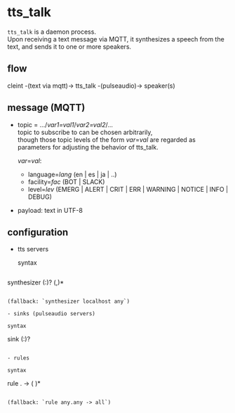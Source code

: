 # tts\_talk

`tts_talk` is a daemon process.  
Upon receiving a text message via MQTT, it synthesizes a speech from the text, and sends
it to one or more speakers.

## flow
cleint -(text via mqtt)-> tts\_talk -(pulseaudio)-> speaker(s)

## message (MQTT)

- topic = .../_var<sb>1</sb>=val<sb>1</sb>_/_var<sb>2</sb>=val<sb>2</sb>_/...  
  topic to subscribe to can be chosen arbitrarily,  
  though those topic levels of the form _var_=_val_ are regarded as
  parameters for adjusting the behavior of tts\_talk.

  _var_=_val_:
  - language=_lang_ (en | es | ja | ..)
  - facility=_fac_ (BOT | SLACK)
  - level=_lev_ (EMERG | ALERT | CRIT | ERR | WARNING | NOTICE | INFO | DEBUG)

- payload: text in UTF-8

## configuration

- tts servers

  syntax  
  ```
synthesizer <ip>(:<port>)? <lang>(,<lang>)*
  ```

  (fallback: `synthesizer localhost any`)

- sinks (pulseaudio servers)

  syntax  
  ```
sink <ip>(:<port>)? <location>
  ```

- rules

  syntax  
  ```
rule <facility>.<level> -> <location>( <location>)*
  ```

  (fallback: `rule any.any -> all`)

